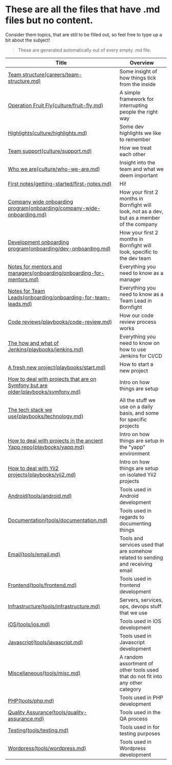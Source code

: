 # These are all the files that have .md files but no content.

Consider them topics, that are still to be filled out, so feel free to type up a bit about the subject!

> These are generated automatically out of every empty .md file.

| Title | Overview |
|---|---|
| [Team structure(careers/team-structure.md)](careers/team-structure.md) | Some insight of how things tick from the inside| 
| [Operation Fruit Fly(culture/fruit-fly.md)](culture/fruit-fly.md) | A simple framework for interrupting people the right way| 
| [Highlights(culture/highlights.md)](culture/highlights.md) | Some dev highlights we like to remember| 
| [Team support(culture/support.md)](culture/support.md) | How we treat each other| 
| [Who we are(culture/who-we-are.md)](culture/who-we-are.md) | Insight into the team and what we deem important| 
| [First notes(getting-started/first-notes.md)](getting-started/first-notes.md) | Hi!| 
| [Company wide onboarding program(onboarding/company-wide-onboarding.md)](onboarding/company-wide-onboarding.md) | How your first 2 months in Bornfight will look, not as a dev, but as a member of the company| 
| [Development onboarding program(onboarding/dev-onboarding.md)](onboarding/dev-onboarding.md) | How your first 2 months in Bornfight will look, specific to the dev team| 
| [Notes for mentors and managers(onboarding/onboarding-for-mentors.md)](onboarding/onboarding-for-mentors.md) | Everything you need to know as a manager| 
| [Notes for Team Leads(onboarding/onboarding-for-team-leads.md)](onboarding/onboarding-for-team-leads.md) | Everything you need to know as a Team Lead in Bornfight| 
| [Code reviews(playbooks/code-review.md)](playbooks/code-review.md) | How our code review process works| 
| [The how and what of Jenkins(playbooks/jenkins.md)](playbooks/jenkins.md) | Everything you need to know on how to use Jenkins for CI/CD| 
| [A fresh new project(playbooks/start.md)](playbooks/start.md) | How to start a new project| 
| [How to deal with projects that are on Symfony but are older(playbooks/symfony.md)](playbooks/symfony.md) | Intro on how things are setup| 
| [The tech stack we use(playbooks/technology.md)](playbooks/technology.md) | All the stuff we use on a daily basis, and some for specific projects| 
| [How to deal with projects in the ancient Yapp repo(playbooks/yapp.md)](playbooks/yapp.md) | Intro on how things are setup in the "yapp" environment| 
| [How to deal with Yii2 projects(playbooks/yii2.md)](playbooks/yii2.md) | Intro on how things are setup on isolated Yii2 projects| 
| [Android(tools/android.md)](tools/android.md) | Tools used in Android development| 
| [Documentation(tools/documentation.md)](tools/documentation.md) | Tools used in regards to documenting things| 
| [Email(tools/email.md)](tools/email.md) | Tools and services used that are somehow related to sending and receiving email| 
| [Frontend(tools/frontend.md)](tools/frontend.md) | Tools used in frontend development| 
| [Infrastructure(tools/infrastructure.md)](tools/infrastructure.md) | Servers, services, ops, devops stuff that we use| 
| [iOS(tools/ios.md)](tools/ios.md) | Tools used in iOS development| 
| [Javascript(tools/javascript.md)](tools/javascript.md) | Tools used in Javascript development| 
| [Miscellaneous(tools/misc.md)](tools/misc.md) | A random assortment of other tools used that do not fit into any other category| 
| [PHP(tools/php.md)](tools/php.md) | Tools used in PHP development| 
| [Quality Assurance(tools/quality-assurance.md)](tools/quality-assurance.md) | Tools used in the QA process| 
| [Testing(tools/testing.md)](tools/testing.md) | Tools used in for testing purposes| 
| [Wordpress(tools/wordpress.md)](tools/wordpress.md) | Tools used in Wordpress development| 
